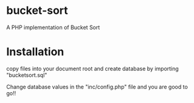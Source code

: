 # bucket-sort
A PHP implementation of Bucket Sort

# Installation
copy files into your document root and create database by importing "bucketsort.sql"

Change database values in the "inc/config.php" file and you are good to go!!
